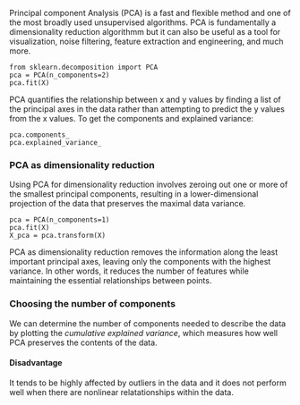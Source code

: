 Principal component Analysis (PCA) is a fast and flexible method and one of the most broadly used unsupervised algorithms. PCA is
fundamentally a dimensionality reduction algorithmm but it can also be useful as a tool for visualization, noise filtering, 
feature extraction and engineering, and much more.
```
from sklearn.decomposition import PCA
pca = PCA(n_components=2)
pca.fit(X)
```
PCA quantifies the relationship between x and y values by finding a list of the principal axes in the data rather than attempting to
predict the y values from the x values. To get the components and explained variance:
```
pca.components_
pca.explained_variance_
```
### PCA as dimensionality reduction
Using PCA for dimensionality reduction involves zeroing out one or more of the smallest principal components, resulting in a
lower-dimensional projection of the data that preserves the maximal data variance.
```
pca = PCA(n_components=1)
pca.fit(X)
X_pca = pca.transform(X)
```
PCA as dimensionality reduction removes the information along the least important principal axes, leaving only the components with the
highest variance. In other words, it reduces the number of features while maintaining the essential relationships between points.

### Choosing the number of components
We can determine the number of components needed to describe the data by plotting the *cumulative explained variance*, which measures how
well PCA preserves the contents of the data.

#### Disadvantage
It tends to be highly affected by outliers in the data and it does not perform well when there are nonlinear relatationships within
the data.
